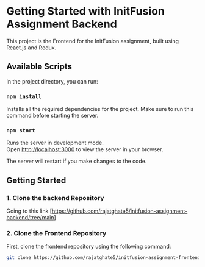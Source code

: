 # Getting Started with InitFusion Assignment Backend

This project is the Frontend for the InitFusion assignment, built using React.js and Redux.


## Available Scripts

In the project directory, you can run:

### `npm install`

Installs all the required dependencies for the project. Make sure to run this command before starting the server.

### `npm start`

Runs the server in development mode.\
Open [http://localhost:3000](http://localhost:3000) to view the server in your browser.

The server will restart if you make changes to the code.


## Getting Started

### 1. Clone the backend Repository

Going to this link [https://github.com/rajatghate5/initfusion-assignment-backend/tree/main]

### 2. Clone the Frontend Repository

First, clone the frontend repository using the following command:

```bash
git clone https://github.com/rajatghate5/initfusion-assignment-frontend.git

